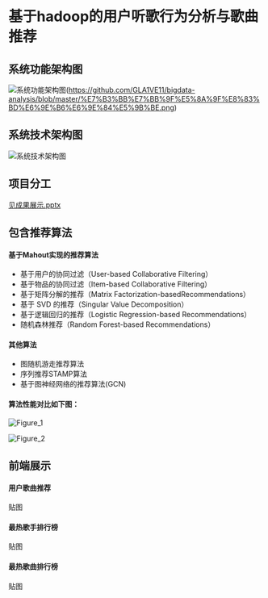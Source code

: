 # 基于hadoop的用户听歌行为分析与歌曲推荐

## 系统功能架构图

![系统功能架构图](F:\研一上学习\周五上午大数据分析\系统功能架构图.png)(https://github.com/GLA1VE11/bigdata-analysis/blob/master/%E7%B3%BB%E7%BB%9F%E5%8A%9F%E8%83%BD%E6%9E%B6%E6%9E%84%E5%9B%BE.png)

## 系统技术架构图

![系统技术架构图](F:\研一上学习\周五上午大数据分析\系统技术架构图.png)

## 项目分工

[见成果展示.pptx](https://github.com/GLA1VE11/bigdata-analysis/blob/main/%E6%88%90%E6%9E%9C%E5%B1%95%E7%A4%BA.pptx)

## 包含推荐算法

#### 基于Mahout实现的推荐算法

- 基于用户的协同过滤（User-based Collaborative Filtering）
- 基于物品的协同过滤（Item-based Collaborative Filtering）
- 基于矩阵分解的推荐（Matrix Factorization-basedRecommendations）
- 基于 SVD 的推荐（Singular Value Decomposition）
- 基于逻辑回归的推荐（Logistic Regression-based Recommendations）
- 随机森林推荐（Random Forest-based Recommendations）

#### 其他算法

- 图随机游走推荐算法
- 序列推荐STAMP算法
- 基于图神经网络的推荐算法(GCN)

#### 算法性能对比如下图：

![Figure_1](F:\研一上学习\周五上午大数据分析\Figure_1.png)

![Figure_2](F:\研一上学习\周五上午大数据分析\Figure_2.png)

## 前端展示

#### 用户歌曲推荐

贴图

#### 最热歌手排行榜

贴图

#### 最热歌曲排行榜

贴图



